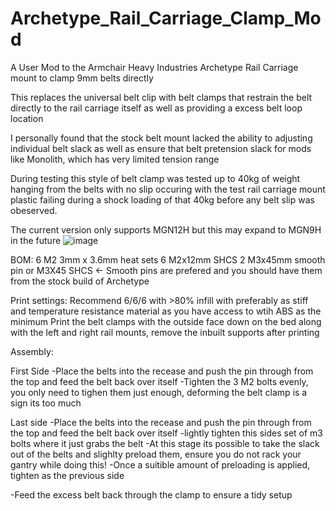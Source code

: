 # Archetype_Rail_Carriage_Clamp_Mod
A User Mod to the Armchair Heavy Industries Archetype Rail Carriage mount to clamp 9mm belts directly 

This replaces the universal belt clip with belt clamps that restrain the belt directly to the rail carriage itself as well as providing a excess belt loop location

I personally found that the stock belt mount lacked the ability to adjusting individual belt slack as well as ensure that belt pretension slack for mods like Monolith, which has very limited tension range

During testing this style of belt clamp was tested up to 40kg of weight hanging from the belts with no slip occuring with the test rail carriage mount plastic failing during a shock loading of that 40kg before any belt slip was obeserved.

The current version only supports MGN12H but this may expand to MGN9H in the future 
![image](https://github.com/Thescarecow/Archetype_Rail_Carriage_Clamp_Mod/assets/148969384/5477a4ad-cc65-496d-adfc-6ceb5ca58e95)


BOM:
6  M2 3mm x 3.6mm heat sets
6  M2x12mm SHCS
2  M3x45mm smooth pin or M3X45 SHCS  <- Smooth pins are prefered and you should have them from the stock build of Archetype

Print settings:
Recommend 6/6/6 with >80% infill with preferably as stiff and temperature resistance material as you have access to wtih ABS as the minimum
Print the belt clamps with the outside face down on the bed along with the left and right rail mounts, remove the inbuilt supports after printing

Assembly:

First Side
-Place the belts into the recease and push the pin through from the top and feed the belt back over itself
-Tighten the 3 M2 bolts evenly, you only need to tighen them just enough, deforming the belt clamp is a sign its too much

Last side
-Place the belts into the recease and push the pin through from the top and feed the belt back over itself
-lightly tighten this sides set of m3 bolts where it just grabs the belt
-At this stage its possible to take the slack out of the belts and slighlty preload them, ensure you do not rack your gantry while doing this!
-Once a suitible amount of preloading is applied, tighten as the previous side

-Feed the excess belt back through the clamp to ensure a tidy setup

